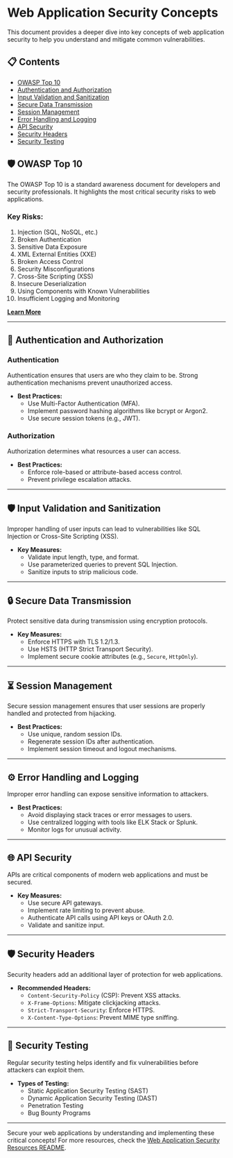 # Web Application Security Concepts

This document provides a deeper dive into key concepts of web application security to help you understand and mitigate common vulnerabilities.

## 📋 Contents

- [OWASP Top 10](#owasp-top-10)
- [Authentication and Authorization](#authentication-and-authorization)
- [Input Validation and Sanitization](#input-validation-and-sanitization)
- [Secure Data Transmission](#secure-data-transmission)
- [Session Management](#session-management)
- [Error Handling and Logging](#error-handling-and-logging)
- [API Security](#api-security)
- [Security Headers](#security-headers)
- [Security Testing](#security-testing)

## 🛡 OWASP Top 10

The OWASP Top 10 is a standard awareness document for developers and security professionals. It highlights the most critical security risks to web applications.

### Key Risks:
1. Injection (SQL, NoSQL, etc.)
2. Broken Authentication
3. Sensitive Data Exposure
4. XML External Entities (XXE)
5. Broken Access Control
6. Security Misconfigurations
7. Cross-Site Scripting (XSS)
8. Insecure Deserialization
9. Using Components with Known Vulnerabilities
10. Insufficient Logging and Monitoring

**[Learn More](https://owasp.org/www-project-top-ten/)**

---

## 🔑 Authentication and Authorization

### Authentication
Authentication ensures that users are who they claim to be. Strong authentication mechanisms prevent unauthorized access.

- **Best Practices:**
  - Use Multi-Factor Authentication (MFA).
  - Implement password hashing algorithms like bcrypt or Argon2.
  - Use secure session tokens (e.g., JWT).

### Authorization
Authorization determines what resources a user can access.

- **Best Practices:**
  - Enforce role-based or attribute-based access control.
  - Prevent privilege escalation attacks.

---

## 🛡 Input Validation and Sanitization

Improper handling of user inputs can lead to vulnerabilities like SQL Injection or Cross-Site Scripting (XSS).

- **Key Measures:**
  - Validate input length, type, and format.
  - Use parameterized queries to prevent SQL Injection.
  - Sanitize inputs to strip malicious code.

---

## 🔒 Secure Data Transmission

Protect sensitive data during transmission using encryption protocols.

- **Key Measures:**
  - Enforce HTTPS with TLS 1.2/1.3.
  - Use HSTS (HTTP Strict Transport Security).
  - Implement secure cookie attributes (e.g., `Secure`, `HttpOnly`).

---

## ⏳ Session Management

Secure session management ensures that user sessions are properly handled and protected from hijacking.

- **Best Practices:**
  - Use unique, random session IDs.
  - Regenerate session IDs after authentication.
  - Implement session timeout and logout mechanisms.

---

## ⚙️ Error Handling and Logging

Improper error handling can expose sensitive information to attackers.

- **Best Practices:**
  - Avoid displaying stack traces or error messages to users.
  - Use centralized logging with tools like ELK Stack or Splunk.
  - Monitor logs for unusual activity.

---

## 🌐 API Security

APIs are critical components of modern web applications and must be secured.

- **Key Measures:**
  - Use secure API gateways.
  - Implement rate limiting to prevent abuse.
  - Authenticate API calls using API keys or OAuth 2.0.
  - Validate and sanitize input.

---

## 🛡 Security Headers

Security headers add an additional layer of protection for web applications.

- **Recommended Headers:**
  - `Content-Security-Policy` (CSP): Prevent XSS attacks.
  - `X-Frame-Options`: Mitigate clickjacking attacks.
  - `Strict-Transport-Security`: Enforce HTTPS.
  - `X-Content-Type-Options`: Prevent MIME type sniffing.

---

## 🧪 Security Testing

Regular security testing helps identify and fix vulnerabilities before attackers can exploit them.

- **Types of Testing:**
  - Static Application Security Testing (SAST)
  - Dynamic Application Security Testing (DAST)
  - Penetration Testing
  - Bug Bounty Programs

---

Secure your web applications by understanding and implementing these critical concepts! For more resources, check the [Web Application Security Resources README](web_app_security_readme.md).
